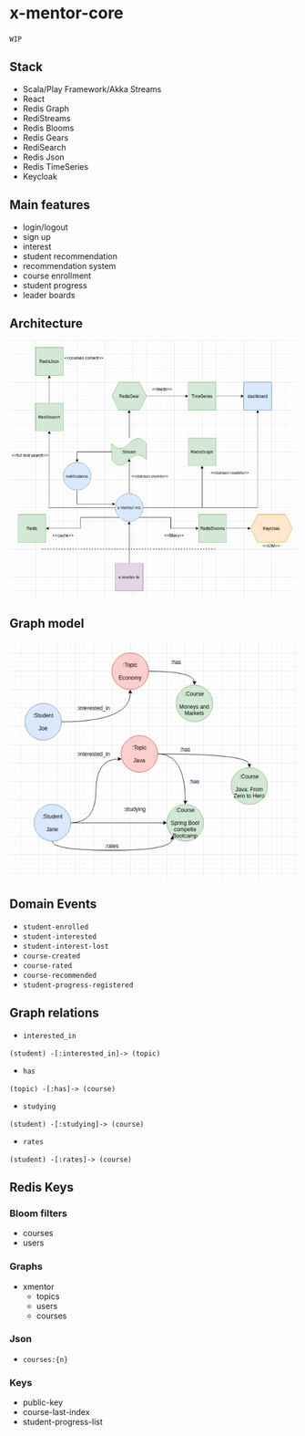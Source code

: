 # x-mentor-core

`WIP`

## Stack

* Scala/Play Framework/Akka Streams
* React
* Redis Graph
* RediStreams
* Redis Blooms
* Redis Gears
* RediSearch
* Redis Json
* Redis TimeSeries
* Keycloak

## Main features

* login/logout
* sign up
* interest
* student recommendation
* recommendation system
* course enrollment
* student progress
* leader boards

## Architecture

![Alt text](diagrams/x-mentor-arch.png?raw=true "Architecture")

## Graph model

![Alt text](diagrams/graph-model.png?raw=true "Graph model")

## Domain Events

* `student-enrolled`
* `student-interested`
* `student-interest-lost`
* `course-created`
* `course-rated`
* `course-recommended`
* `student-progress-registered`

## Graph relations

* `interested_in`

`(student) -[:interested_in]-> (topic)`

* `has`

`(topic) -[:has]-> (course)`

* `studying`

`(student) -[:studying]-> (course)`

* `rates`

`(student) -[:rates]-> (course)`

## Redis Keys

### Bloom filters

* courses
* users

### Graphs

* xmentor
	- topics
	- users
	- courses 

### Json

* `courses:{n}`

### Keys

* public-key
* course-last-index
* student-progress-list